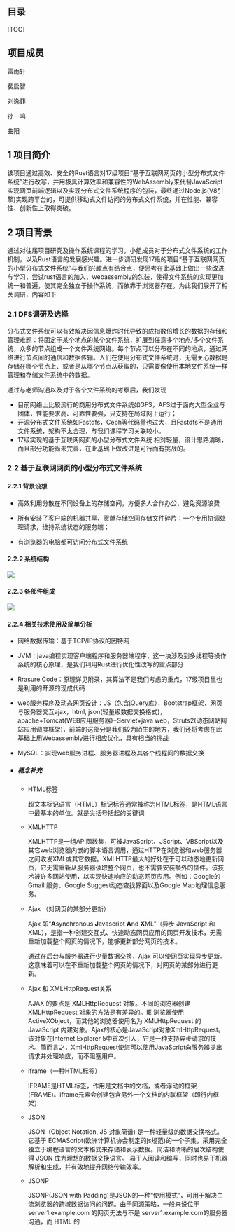 ## 目录

[TOC]



## 项目成员

雷雨轩

裴启智

刘逸菲

孙一鸣

曲阳



## 1  项目简介

​		该项目通过高效、安全的Rust语言对17级项目“基于互联网网页的小型分布式文件系统”进行改写，并用极具计算效率和兼容性的WebAssembly来代替JavaScript实现网页前端逻辑以及实现分布式文件系统程序的包装，最终通过Node.js(V8引擎)实现跨平台的，可提供移动式文件访问的分布式文件系统，并在性能、兼容性、创新性上取得突破。



## 2  项目背景

​		通过对往届项目研究及操作系统课程的学习，小组成员对于分布式文件系统的工作机制，以及Rust语言的发展感兴趣。进一步调研发现17级的项目“基于互联网网页的小型分布式文件系统”与我们兴趣点有结合点，便思考在此基础上做出一些改进与学习，尝试rust语言的加入，webassembly的包装，使得文件系统的实现更加统一和普遍，使其完全独立于操作系统，而依靠于浏览器存在。为此我们展开了相关调研，内容如下:

### 2.1  DFS调研及选择

分布式文件系统可以有效解决因信息爆炸时代导致的成指数倍增长的数据的存储和管理难题：将固定于某个地点的某个文件系统，扩展到任意多个地点/多个文件系统，众多的节点组成一个文件系统网络。每个节点可以分布在不同的地点，通过网络进行节点间的通信和数据传输。人们在使用分布式文件系统时，无需关心数据是存储在哪个节点上、或者是从哪个节点从获取的，只需要像使用本地文件系统一样管理和存储文件系统中的数据。

通过与老师沟通以及对于各个文件系统的考察后，我们发现

* 目前网络上比较流行的商用分布式文件系统如GFS，AFS过于面向大型企业与团体，性能要求高、可靠性要强，只支持在局域网上运行；
* 开源分布式文件系统如Fastdfs，Ceph等代码量也过大，且Fastdfs不是通用文件系统，架构不太合理，与我们课程学习关联较小。
* 17级实现的基于互联网网页的小型分布式文件系统 相对轻量，设计思路清晰，而且部分功能尚未完善，在此基础上做改进是可行而有挑战的。

### 2.2  基于互联网网页的小型分布式文件系统

#### 2.2.1  背景设想

* 高效利用分散在不同设备上的存储空间，方便多人合作办公，避免资源浪费

* 所有安装了客户端的机器共享、贡献存储空间存储文件碎片；一个专用协调处理请求，维持系统状态的服务端；

* 有浏览器的电脑都可访问分布式文件系统

#### 2.2.2  系统结构

![](D:\GIT\Git\x-gkd\docs\photo\6.JPG)

#### 2.2.3 各部件组成

![](D:\GIT\Git\x-gkd\docs\photo\3.JPG)

#### 2.2.4  相关技术使用及简单分析

* 网络数据传输：基于TCP/IP协议的因特网

* JVM：java编程实现客户端程序和服务器端程序，这一块涉及到多线程等操作系统的核心原理，是我们利用Rust进行优化性改写的重点部分

* Rrasure Code：原理详见附录，其算法不是我们考虑的重点，17级项目里也是利用的开源的现成代码

* web服务程序及动态网页设计：JS（包含jQuery库），Bootstrap框架，网页与服务器交互ajax，html, json(轻量级数据交换格式)，apache+Tomcat(WEB应用服务器)+Servlet+java web，Struts2(动态网站网站应用调度框架)，前端的这部分是我们较为陌生的地方，我们还将考虑在此基础上用Webassembly进行相应优化，具有相当的挑战

* MySQL：实现web服务进程、服务器进程及其各个线程间的数据交换

* ##### 概念补充

  - HTML标签

    超文本标记语言（HTML）标记标签通常被称为HTML标签，是HTML语言中最基本的单位。就是尖括号括起的关键词

  - XMLHTTP

    XMLHTTP是一组API函数集，可被JavaScript、JScript、VBScript以及其它web浏览器内嵌的脚本语言调用，通过HTTP在浏览器和web服务器之间收发XML或其它数据。XMLHTTP最大的好处在于可以动态地更新网页，它无需重新从服务器读取整个网页，也不需要安装额外的插件。该技术被许多网站使用，以实现快速响应的动态网页应用。例如：Google的 Gmail 服务、Google Suggest动态查找界面以及Google Map地理信息服务。

  - Ajax （对网页的某部分更新）

    Ajax 即“**A**synchronous  **J**avascript **A**nd **X**ML”（异步 JavaScript 和 XML），是指一种创建交互式、快速动态网页应用的网页开发技术，无需重新加载整个网页的情况下，能够更新部分网页的技术。

    通过在后台与服务器进行少量数据交换，Ajax 可以使网页实现异步更新。这意味着可以在不重新加载整个网页的情况下，对网页的某部分进行更新。

  - Ajax 和 XMLHttpRequest关系

    AJAX 的要点是 XMLHttpRequest 对象。不同的浏览器创建 XMLHttpRequest 对象的方法是有差异的。IE 浏览器使用 ActiveXObject，而其他的浏览器使用名为 XMLHttpRequest 的 JavaScript 内建对象。Ajax的核心是JavaScript对象XmlHttpRequest。该对象在Internet Explorer 5中首次引入，它是一种支持异步请求的技术。简而言之，XmlHttpRequest使您可以使用JavaScript向服务器提出请求并处理响应，而不阻塞用户。

  - iframe（一种HTML标签）

    IFRAME是HTML标签，作用是文档中的文档，或者浮动的框架(FRAME)。iframe元素会创建包含另外一个文档的内联框架（即行内框架）

  - JSON

    JSON（Object Notation, JS 对象简谱) 是一种轻量级的数据交换格式。它基于 ECMAScript(欧洲计算机协会制定的js规范)的一个子集，采用完全独立于编程语言的文本格式来存储和表示数据。简洁和清晰的层次结构使得 JSON 成为理想的数据交换语言。 易于人阅读和编写，同时也易于机器解析和生成，并有效地提升网络传输效率。

  - JSONP

    JSONP(JSON with Padding)是JSON的一种“使用模式”，可用于解决主流浏览器的跨域数据访问的问题。由于同源策略，一般来说位于 server1.example.com 的网页无法与不是 server1.example.com的服务器沟通，而 HTML 的<script> 元素是一个例外。利用 <script> 元素的这个开放策略，网页可以得到从其他来源动态产生的 JSON 资料，而这种使用模式就是所谓的 JSONP。用 JSONP 抓到的资料并不是 JSON，而是任意的JavaScript，用 JavaScript 直译器执行而不是用 JSON 解析器解析。

### 2.3  WebAssembly

#### 2.3.1  定义

一种可以使用非 JavaScript 编程语言编写代码并且能在浏览器上运行的技术方案

并不是一门编程语言，而是一份字节码标准，需要用高级编程语言编译出字节码放到 WebAssembly 虚拟机中才能运行， 浏览器厂商需要做的就是根据 WebAssembly 规范实现虚拟机

#### 2.3.2  特点

* 高效：有一套完整的语义，实际上 wasm 是体积小且加载快的二进制格式， 其目标就是充分发挥硬件能力以达到原生执行效率
* 安全：WebAssembly 运行在一个沙箱化的执行环境中，甚至可以在现有的 JavaScript 虚拟机中实现。在web环境中，WebAssembly将会严格遵守同源策略以及浏览器安全策略。相比传统的浏览器插件（Plug-in），WebAssembly 的权限设计更好。传统的插件权力太大，它在后台执行了什么，用户根本不知道。而 WebAssembly 在使用某一项权限时要得到用户的同意才能进行
* 开放：WebAssembly 设计了一个非常规整的文本格式用来、调试、测试、实验、优化、学习、教学或者编写程序。可以以这种文本格式在web页面上查看wasm模块的源码。
* 标准：WebAssembly 在 web 中被设计成无版本、特性可测试、向后兼容的。WebAssembly 可以被 JavaScript 调用，进入 JavaScript 上下文，也可以像 Web API 一样调用浏览器的功能。当然，WebAssembly 不仅可以运行在浏览器上，也可以运行在非web环境下。

### 2.4  Rust

#### 2.4.1  特点

* ~~Rust 的设计目标之一就是优化设计大型的互联网客户端和服务器的任务，因此更加强调安全性、存储器配置、以及并发处理等方面的特性。Rust 强调四个关键词，即系统编程、安全、并发、高效。~~

* 安全性

  Rust 语言的设计理念是，凡是能够引发程序内存出错的操作，都是不安全的，均不能通过编译。

  Rust 有植入类型系统的生命周期体系，引入了所有权，不允许空指针、悬垂指针、double free、数据竞争等，在编译阶段保证内存安全和线程安全(零开销安全性特点)。

  - 数据竞争问题

    数据竞争（data race）可由这三个行为造成：两个或更多指针同时访问同一数据；至少有一个指针被用来写入数据；没有同步数据访问的机制。

    对于同一作用域内的同一变量，该变量的引用必须满足下述规则之一：默认引用均为不可变引用，不允许修改值；特定作用域中的特定设计最多只有一个可变引用；不能在拥有不可变引用的同时拥有可变引用。

    Rust 通过这样的限制，使可能出现数据竞争的代码不能通过编译。

  - 悬垂指针

    悬垂指针（dangling pointer）是指其指向的内存可能已经被分配给其它持有者的指针，而 Rust 编译器确保数据不会在其被引用之前离开作用域。

  - 引入添加语法来管理生命周期，而且编译器通过租借检查器来说明相关理由。

  程序员可以先使用 unsafe 标签使代码通过编译，再集中调试该代码块。但 unsafe 也仅仅向程序员开放了四种权限：对原始指针进行解引（Dereference raw pointers）；调用 unsafe 函数（包括 C 函数，内部函数，和原始分配器）；实现 unsafe traits；修改（全局）静态变量。

* 高效性能

  性能和标准的 C++ 性能不相上下。

  没有运行时（Run time）和垃圾回收（Garbage Collector），通过生命周期和所有权特性实现内存自动回收，保证了实时性，低开销，适于在嵌入式设备资源匮乏环境下运行。

* 开发环境

  - 有依赖管理工具cargo，可以跨平台编译。
  - 安全问题编译器会代替大量在这块的人肉code review。
  - clippy规定了代码格式，代替了人肉code review。
  - 单元测试语言本身就支持而不用引入测试框架。
  - 对wasm有较完善的支持(详见后文Rust开发Webassembly的优势)

* 通用性

  不同的编程语言有不同的优点和劣势，程序员希望可以面向不同的需求使用不同的语言。

  Rust 语言是支持外部程序接口调用的，它可以与 C/C++，GO，PHP，Python 混合编程，互相调用。也有各语言的代码转换工具。而 Rust 的无垃圾收集器和较低的运行时需求，都使 Rust 成为被嵌入到其他语言中的一个很好的方案。

* 并发性

  有 `std::thread` 标准库。

  “安全共享可变状态”：

  ​	不允许线程修改外部的可变数据；

  ​	只有实现 Send 接口的数据，才能够在线程间转移所有权；

  ​	使用 channel 同步多个线程，channel 是线程隔离的，无需担心竞争。

  ​	可以使用 lock 保护正在被一个线程使用的数据，确保状态不会意外的被分享。



## 3  立项依据

### 3.1  WebAssembly

#### 3.1.1  WebAssembly工作原理

* 编译器的“前端”将高级编程语言转换为IR。编译器的“后端”将 IR 转换成目标机器的汇编代码

  ![](D:\GIT\Git\x-gkd\docs\photo\2.png)

  当前对 WebAssembly 支持最多的编译器工具链称是 LLVM。有许多不同的“前端”和“后端”可以插入到 LLVM 中。假设我们想通过 C 来创建 WebAssembly。我们可以使用 clang “前端” 从 C 编译成 LLVM 中间代码。当它变成 LLVM 的中间代码（IR）以后，LLVM 可以理解他，所以 LLVM 可以对代码做一些优化，再通过后端将其编译为wasm，如下图

  ![img](http://p0.qhimg.com/t017e3ca870c9d84649.png)


#### 3.1.2  为何优于JavaScript

##### WebAssembly和JS在浏览器端的工作过程

* JS引擎中运行JavaScript代码流程：（代表：V8引擎，使用JIT技术)

  ![](http://static.webhek.com/techug/uploads/2017/03/wKioL1jOlveQJ1PWAAAXhs_NAzg367.jpg)

  * Parsing——表示把源代码变成解释器可以运行的代码所花的时间;（文本文件->语法树）
  * Compiling + optimizing——表示基线编译器和优化编译器花的时间。一些优化编译器的工作并不在主线程运行，不包含在这里。
  * Re-optimizing——当 JIT 发现优化假设错误，丢弃优化代码所花的时间。包括重优化的时间、抛弃并返回到基线编译器的时间。
  * Execution——执行代码的时间
  * Garbage collection——垃圾回收，清理内存的时间

* WebAssembly运行流程

![](http://static.webhek.com/techug/uploads/2017/03/wKioL1jOmLLx19eRAAA2CTWwrt8118.png)

##### WebAssembly 比 JavaScript 执行更快的原因:

- 文件加载 : WebAssembly 文件体积更小，所以下载速度更快。
- 解析阶段 : WebAssembly 的解码时间比 JavaScript 的解析时间更短;
- 编译和优化阶段 : WebAssembly编译和优化所需的时间较少，因为在将文件推送到服务器之前已经进行了更多优化，且WebAssembly 的代码更接近机器码，而JavaScript 需要先通过服务器端进行代码优化，为动态类型多次编译代码。
- 重新优化阶段 : WebAssembly 不会发生重优化现象，因为编译器有足够的信息可以在第一次运行时获得正确的代码，而 JS 引擎的优化假设则可能会发生“抛弃优化代码<->重优化”现象。
- 执行阶段 : WebAssembly 更快是因为开发人员不需要懂太多的编译器技巧，而这在 JavaScript 中是需要的。WebAssembly 代码也更适合生成机器执行效率更高的指令。
- 垃圾回收阶段，WebAssembly 垃圾回收都是手动控制的，效率比自动回收更高。

* 执行 - 执行可以更快，WebAssembly 指令更接近机器码

##### 性能对比

* 下面的图是Unity WebGL使用和不使用WebAssembly的起步时间对比的一个BenchMark，给大家当作一个参考。可以看到，在FireFox中，WebAssembly和asm.js的性能差异达到了2倍，在Chrome中达到了3倍，在Edge中甚至达到了6倍。通过这些对比也可以从侧面看出，目前所有的主流浏览器都已经支持WebAssembly V1（Node >= 8.0.0）

  ![img](https://img2018.cnblogs.com/blog/1158320/201811/1158320-20181108143238528-2136196189.png)

* 与JavaScript做对比：分别对比WebAssembly版本和原生JavaScript版本的递归无优化的Fibonacci函数，下图是这两个函数在值是45、48、50的时候的性能对比，几乎稳定的是JavaScript的两倍

  ![img](https://img2018.cnblogs.com/blog/1158320/201811/1158320-20181108143257319-1327221268.png)

### 3.2  Rust

#### 3.2.1  rust优势及改写理由

- 低功耗：Rust 是少数非常适合在非常低功耗的嵌入式系统的极其受限的资源上运行的语言之一。

- web方面应用：Rust 其中有些应用程序提供的功能是使用 JavaScript无法实现的。Rust 可以编译成 WebAssembly，它以接近原生的速度在每个主要的 Web 浏览器中运行。有一些工具允许通过 WebAssembly 将 Rust 代码发送到 npm（JavaScript 包存储库），然后透明地向下游用户发送，还可以通过绑定将 Rust 部署到 Web 上，这允许调用浏览器和 JavaScript 本身提供的大多数功能。

- 分布式在线服务：对于网络服务， Rust 可以使用最少资源来确保跨多个线程的内存安全，同时 Rust 还使得编写泄漏内存或其他资源的代码变得更加困难，这些方面可以降低服务器成本并降低运营负担。

- 和 Java 相比：

  * 性能：在大多数运行条件下，一个Rust 程序比 Java 消耗的内存会少上一个数量级。

  * 运行时：Java 通过不分配内存的方式努力完善了内存回收机制，以使 GC 系统可被管理，但这有时又会导致代码错综复杂。但Rust由于其生命周期及所有权规则可以在没有GC（垃圾回收器）的情况下获取对象，使程序更少的出错。

  * 数据类型：Java的整型操作均是封装好的（并没有溢出检查），而 Rust 会在调试模式时进行溢出检查，在发布模式下进行封装时不做检查。这使得 Rust 在测试期间能够检查溢出发现问题，并在发布版本提高执行效率。借用检查和其他的一些检查，加上默认时的引用不变性，都使 Rust 的鲁棒性更为优秀。

  * 错误处理：在 Rust 中，任何一个线程的 “panics” 都会被认为是 RuntimeExceptions，它会当即终止线程。并且会返回比 Java 更加具体的错误信息，帮助程序员更好的理解错误点，完善代码。

  * 元编程：Java 有既笨拙又缓慢的运行时反射，Rust只需要消耗所需要的资源，因此可以使用宏来实现所需的任何反射功能。这也许需要更多的工作，但是程序员可以完全控制所有内容。

  * 标准库：Rust 的库虽然不如 Java 多，但它们都十分的精确，有几个收集类，大量的字符串处理，智能引用和单元，基本的并发支持，一些IO /网络和最小的OS集成。而且 Rust 可以非常轻松的使用和维护第三方库，这也使得 Rust 程序可以在使用更精简的库的同时，完成同样的功能。

  * 工具：Java 的发展历程要远远长于 Rust，这也就使得 Java 有更多的工具，但目前的很多 Java 工具的代码设置都各不相同，这也就产生了一些混乱的情况。而 Rust 虽然工具不太成熟，但 cargo 等也可以帮助我们正确的编译和管理代码。

  [![img](https://camo.githubusercontent.com/9a886e8e5658d2594c65beb10a25e04803eb57c3/68747470733a2f2f75706c6f61642d696d616765732e6a69616e7368752e696f2f75706c6f61645f696d616765732f383737303237332d303164356463383466613861636437372e706e673f696d6167654d6f6772322f6175746f2d6f7269656e742f7374726970253743696d61676556696577322f322f772f3438312f666f726d61742f77656270)](https://camo.githubusercontent.com/9a886e8e5658d2594c65beb10a25e04803eb57c3/68747470733a2f2f75706c6f61642d696d616765732e6a69616e7368752e696f2f75706c6f61645f696d616765732f383737303237332d303164356463383466613861636437372e706e673f696d6167654d6f6772322f6175746f2d6f7269656e742f7374726970253743696d61676556696577322f322f772f3438312f666f726d61742f77656270)

- 和 C 和 C++ 相比：

  因为 C 和 C++ 允许空指针引用、释放内存后再使用、返回悬空指针、超出访问权限，是不安全的，将需要花费大量的时间在避免内存问题或者数据竞争问题上，但 Rust 是内存安全的，采取了资源获取即初始化的方法，不必担心内存泄漏和野指针的问题。线程安全的，所以也没有任何数据竞争问题，所有的安全都是由编译器保证的，在大多情况下，编译一旦通过，程序就能安全地运行。

  C++ 没有官方包管理器，这让维护和编译第三方依赖变得异常麻烦和困难，进而导致很长的研发周期。Rust 拥有官方的包管理器 crate ，可以直接使用很多开源的库。

  而且通过 FFI 调用 C 程序是非常快的，不用担心调用 RocksDB API 会有性能上的降低。

- 和 Go 相比：

  Go 的 GC 能修复很多内存问题，但是有时仍然会停止运行中的进程；同时即使我们在测试或运行时使用两次data -race 进行检测，它也没有解决数据竞争问题。Rust 没有 GC 开销，所以不会遇到 “stop the world” 问题。

#### 3.2.2  Rust开发WebAssembly的优势

- 在开发 WebAssembly 时，相比于 AssemblyScript、C++、JavaScript，使用 Rust 开发在开发效率和便捷性、包体积大小等方面有很大优势。
- 用 rust 开发 WebAssembly 的官方周边文档已经比较全面。
- rust + WebAssembly 的能力：
  - 可以使用 Rust std，可以使用 Rust 的大多数第三方库。
  - 可以调用几乎任何 JS 侧声明的方法，也可以暴露方法给 JS 调用。
  - 可以和 JS 侧互相”传递“几乎任何的数据类型，包括但不限于数字、字符串、对象、Dom对象等。
  - 可以直接在 Rust 侧“操作”Dom。
- 很多语言（C、C ++ 和 Rust）都可以在 Web 上共享内存线程，但只有 Rust 可以安全地执行该操作。
- Rust在标准rust编译器（`rustc`）中构建了自己的WebAssembly工具链。这使Rust开发人员能够将Rust代码编译为WebAssembly模块
- ![](D:\GIT\Git\x-gkd\docs\photo\2.png)

### 3.3  浏览器

#### 3.3.1  内核调用及web前端实现原理

##### 浏览器组成

![](https://upload-images.jianshu.io/upload_images/7707397-d5be1fbce7de7af4.png?imageMogr2/auto-orient/strip|imageView2/2/format/webp)

浏览器的抽象分层结构图中将浏览器分成了以下8个子系统：

* 用户界面（User Interface）

  * 用户界面主要包括工具栏、地址栏、前进/后退按钮、书签菜单、可视化页面加载进度、智能下载处理、首选项、打印等。除了浏览器主窗口显示请求的页面之外，其他显示的部分都属于用户界面。

  * 用户界面还可以与桌面环境集成，以提供浏览器会话管理或与其他桌面应用程序的通信。

* 浏览器引擎（Browser Engine）

  * 浏览器引擎是一个可嵌入的组件，其为渲染引擎提供高级接口。

  * 浏览器引擎可以加载一个给定的URI，并支持诸如：前进/后退/重新加载等浏览操作。

  * 浏览器引擎提供查看浏览会话的各个方面的挂钩，例如：当前页面加载进度、JavaScript alert。

  * 浏览器引擎还允许查询/修改渲染引擎设置。

* 渲染引擎（Rendering Engine）

  * 渲染引擎为指定的URI生成可视化的表示。

  * 渲染引擎能够显示HTML和XML文档，可选择CSS样式，以及嵌入式内容（如图片）。

  * 渲染引擎能够准确计算页面布局，可使用“回流”算法逐步调整页面元素的位置。

  * 渲染引擎内部包含HTML解析器。

  * 渲染主流程（The main flow）

    渲染引擎首先通过网络获得所请求文档的内容，通常以8K分块的方式完成。

    下面是渲染引擎在取得内容之后的基本流程：

    解析html以构建dom树 -> 构建render树 -> 布局render树 -> 绘制render树

![](https://pic002.cnblogs.com/images/2011/265173/2011110316263715.png)

* 网络（Networking）

  网络系统实现HTTP和FTP等文件传输协议。 网络系统可以在不同的字符集之间进行转换，为文件解析MIME媒体类型。 网络系统可以实现最近检索资源的缓存功能。

* JavaScript解释器（JavaScript Interpreter）

  JavaScript解释器能够解释并执行嵌入在网页中的JavaScript（又称ECMAScript）代码。 为了安全起见，浏览器引擎或渲染引擎可能会禁用某些JavaScript功能，如弹出窗口的打开。

* XML解析器（XML Parser）

  XML解析器可以将XML文档解析成文档对象模型（Document Object Model，DOM）树。 XML解析器是浏览器架构中复用最多的子系统之一，几乎所有的浏览器实现都利用现有的XML解析器，而不是从头开始创建自己的XML解析器。

* 显示后端（Display Backend）

  显示后端提供绘图和窗口原语，包括：用户界面控件集合、字体集合。

* 数据持久层（Data Persistence）

  数据持久层将与浏览会话相关联的各种数据存储在硬盘上。 这些数据可能是诸如：书签、工具栏设置等这样的高级数据，也可能是诸如：Cookie，安全证书、缓存等这样的低级数据。

  这里可能会产生一个疑问：功能相似的HTML解析器和XML解析器为什么前者划分在渲染引擎中，后者作为独立的系统？

  原因：XML解析器对于系统来说，其功能并不是关键性的，但是从复用角度来说，XML解析器是一个通用的，可重用的组件，具有标准的，定义明确的接口。相比之下，HTML解析器通常与渲染引擎紧耦合。

~~**渲染引擎详解**~~

* ~~主流浏览器的渲染引擎~~

  ~~浏览器的组成模块众多，而渲染引擎则是浏览器中最重要的模块（渲染引擎有时候也被称为“浏览器内核”，这种说法并不严谨，不推荐使用）。目前，常见的渲染引擎有Trident、Gecko、WebKit等。下表所示为几种渲染引擎在不同浏览器中的应用：~~

  * ~~Trident(IE内核)~~
    ~~Trident内核代表产品Internet Explorer，又称其为IE内核。Trident（又称为MSHTML），是微软开发的一种排版引擎。国内很多的双核浏览器其中之一就是Trident，美名其曰“兼容模式”。~~
    ~~代表：IE、傲游、世界之窗浏览器、Avant、猎豹安全浏览器、360极速浏览器、百度浏览器等。~~
    ~~Window10发布后，IE将其内置浏览器命名为Edge（原名斯巴达），使用了新内核Edge引擎。~~

  * ~~Gecko（Firefox）~~
    ~~Gecko内核代表作品Mozilla FirefoxGecko是一套开放源代码的、以C++编写的网页排版引擎。Gecko是最流行的排版引擎之一，仅次于Trident。使用它的最著名浏览器有Firefox、Netscape6至9。可惜这几年已经没落了，比如打开速度慢、升级频繁、猪一样的队友flash、神一样的对手Chrome。~~

  * ~~Webkit（Safari）~~
    ~~苹果公司自己的内核，也是苹果的Safari浏览器使用的内核。~~
    ~~WebKit内核代表作品Safari、Chromewebkit 是一个开源项目，包含了来自KDE项目和苹果公司的一些组件，主要用于Mac OS系统，它的特点在于源码结构清晰、渲染速度极快。缺点是对网页代码的兼容性不高，导致一些编写不标准的网页无法正常显示。主要代表作品有Safari和Google的浏览器Chrome。~~

    ~~WebKit是一种用来让网页浏览器绘制(渲染)网页的排版引擎。它被用于Apple Safari。其分支Blink被用于基于Chromium的网页浏览器，如：Opera与Google Chrome。~~

    * ~~Presto（Opera）~~
      ~~Presto内核代表作品OperaPresto是由Opera Software开发的浏览器排版引擎，供Opera 7.0及以上使用。它取代了旧版Opera 4至6版本使用的Elektra排版引擎，包括加入动态功能，例如网页或其部分可随着DOM及Script语法的事件而重新排版。在13年之后，Opera宣布加入谷歌阵营，弃用了Presto。~~
    * ~~Blink（Chrome）~~
      ~~有Google和Opera Software开发的浏览器排版引擎，2013年4月发布，现在Chrome内核是Blink。Blink其实是webkit的分支，大部分国产浏览器最新版都采用Blink内核。~~

#####  JS引擎详解

* 概念辨析：JavaScript引擎、虚拟机、运行时环境

![](https://pic3.zhimg.com/80/2a172876a47e1ea0a1a2ceba4abfbf81_1440w.jpg)

  紫色部分是虚拟机，紫色加灰色是引擎。运行时可以认为在虚拟机内部。

  更易懂的解释：

​	引擎，类似开车，引擎是一个组件，有输入输出，汽车引擎的输入是油、空气，输出是扭矩、热、废气，一个	引     擎得可接输油管、进气口管，输出得接齿轮组（变速箱）、水箱、排气管，这些其实是API，即引擎是有可	供操作API的。

​	虚拟机，对应引擎其实是内置气缸（内燃机），其主要目的是内燃能量转换，（当然内燃机只是其中一种正如	虚拟机类型不同一样），通过曲柄，火花塞，混合器、雾化器等组件来达到这一目的，翻译过来，就是通过一	系列手段，将代码剖析后运行起来，这是引擎的核心组件。

​	运行时，上面这些东西总要在实际环境中跑，跑的时候就是运行时，环境则为外部冷热度，水箱是否有水，是	否有润滑油，电池是否有电等等（电打火），对应就是，一组外部约束，用来检测代码在当前环境中，安全性	、权限等等的东西，比如 node 运行时，和 浏览器运行时区别。

* 主流JS引擎和渲染引擎

  ![](https://image-static.segmentfault.com/411/560/4115604784-5aa67274b8c3b_articlex)

##### 页面呈现原理

  webkit渲染引擎流程如图：

  ![](https://upload-images.jianshu.io/upload_images/3534846-00ef9f3d405462ef.png?imageMogr2/auto-orient/strip|imageView2/2/w/624/format/webp)

  一个页面的呈现，粗略的说会经过以下这些步骤：

  ```
1. DOM 树的构建（Parse HTML）
2. 构建 CSSOM 树（Recaculate Style） 为什么是 Re-caculate Style 呢？这是因为浏览器本身有 User Agent StyleSheet，所以最终的样式是我们的样式代码样式与用户代理默认样式覆盖/重新计算得到的。
3. 合并 DOM 树与 CSSOM 树为 Render 树
4. 布局（Layout）
5. 绘制（Paint）
6. 复合图层化（Composite）图层化是自己理解后形象的意译其中布局（Layout）环节主要负责各元素尺寸、位置的计算，绘制（Paint）环节则是绘制页面像素信息，合成（Composite）环节是多个复合层的合成，最终合成的页面被用户看到。
  ```

  - 当遇到 JavaScript 脚本或者外部 JavaScript 代码时，浏览器便停止 DOM 的构建（阻塞 1）(此方面上webassembly比 JS 效率更高)

    那是否停下 DOM 的构建的同时，立马就执行 JavaScript 代码或者下载外部脚本执行，其实还是要视情况而定，见2（另有一些资料表示遇到javascript代码就会停止构建DOM树）

  - 当遇到 /<script> 标签需要执行脚本代码时，浏览器会检查是否这个 <script> 标签以上的 CSS 文件是否已经加载并用于构建了 CSSOM，如果 <script> 上部还有 CSS 样式没加载，则浏览器会等待 <script> 上方样式的加载完成才会执行该 <script> 内的脚本（阻塞 2）

- DOM 树与 CSSOM 树的成功构建是后面步骤的根基（同步阻塞）

  - 同时外部脚本、外部样式表的下载也是耗费时间较多的点

~~移动端的浏览器内核主要说的是系统内置浏览器的内核。~~
  ~~目前移动设备浏览器上常用的内核有Webkit、Blink、Trident、Gecko，其中苹果iOS平台主要是Webkit，Android4.4之前Android系统浏览器的内核是Webkit，Android4.4之后使用Blink，Windows Phone 8系统浏览器内核是Trident。~~

##### ~~web前端开发~~

~~**核心技术**：HTML语言、CSS、JavaScript（骨、肉、魂）~~

~~链接：知乎对web前端开发的简单介绍 https://www.zhihu.com/question/28589914/answer/583449419~~

- ~~先说“骨”——HTML。HTML,翻译过来就是超文本标记语言，而不是江湖上的HOW TO ML。方向不能搞错了，我们整的东西可是老少咸宜的。HTML学习最重要的标签的学习，div、h1-h6、p、ul-li、strong、图片、字体等，**什么内容用什么框**.~~

- ~~再说“肉”——CSS。CSS定义了HTML标签的**显示外观，气质**。主要掌握浮动，宽高设置、显示属性等~~

- ~~最后“魂”——Javascript。这是**运行在浏览器上的脚本**，但是现在javascript已经远远不是当年的那个js了，尤其Ecmascript6标准出来后，nodeJS 横空出世，JS暴露出一统天下的野心，JS让网页变得灵活，其实现的每一个明里暗里的**交互**，其实是为了触及您的灵魂，这也是其成为魂的原因。~~

~~**环境基础设备、浏览器以及工作原理**~~

~~html CSS JS都是运行在浏览器的，是由浏览器负责编译和呈现的。所以必须了解浏览器的工作原理。但是浏览器千千万万，也不是每个都要去解剖，主要的有Chrome, Firefox, IE，Safari,Opera,国内的主浏浏览器基本是基于chrome内核开发，做了一些更为接地气的功能，了解下就可以了，主要有QQ浏览器，UC，百度浏览器，360浏览器，搜狗浏览器，猎豹浏览器等。~~

~~**3 计算机基础**~~

~~计算机网络，http协议。既然是web必不可少需要知道计算机网络的知识，这对于网页的加载和速度优化有很大的帮助，并且，我们做的不是静态的页面，而是动态的，所以必然涉及到与后台之间的数据的传输和存储，这个是要掌握的。必须懂：Ajax，必须会的工具：fiddler~~

~~**4. web前端流行框架**~~

~~Bootstrap、jQuery UI、Amaze UI、jquery mobile、angular、Vue.、React ……~~



**~~浏览器内核简介：**~~

~~浏览器可以分为两部分，shell+内核。Shell是指浏览器的外壳：例如菜单，工具栏 等。主要是提供给用户界面操作，参数设置等等，它是调用内核来实现各种功能的。内核是基于标记语言显示内容的程序或模块。~~

~~浏览器内核又可以分成两部分：渲染引擎(layout engineer或者Rendering Engine)和js引擎。~~

~~渲染引擎负责取得网页的内容（HTML、XML、图像等等）、整理讯息（例如加入CSS等），以及计算网页的显示方式，然后会输出至 显示器或打印机。~~

~~JS引擎则是解析Javascript语言，执行javascript语言来实现网页的动态效果。~~

~~常见的浏览器内核可以分这四种：Trident、Gecko、 Presto、Webkit。~~

~~**JS引擎：**~~

- ~~Trident又称MSHTML，是微软开发的渲染引 擎（包含了Javascript引擎JScript），已经深入了Windows操作系统的骨髓，例如Windows Media Play，Windows Explorer，Outlook Express等都使用了。~~

  ~~例如IE,MaxThon,TT,The World,360,搜狗浏览器等~~

- ~~Gecko是C++开发的，Open Source的渲染引擎，包括了SpiderMonkey(Rhino)。~~

  ~~例如Netscape6及以上版本，FF,MozillaSuite/SeaMonkey等~~

- ~~Webkit是苹果公司基于KHTML开发的。他包括Webcore和JavaScriptCore（SquirrelFish,V8）两个引擎。~~

  ~~例如Safari，Chrome。~~

- ~~Presto由Opera Software公司开始的，用于Opera的渲染引擎。Macromedia Dreamweaver （MX版本及以上）和Adobe Creative Suite 2也使用了Presto的内核。~~

  ~~例如Opera7及以上（图片在这里！！！）~~

  ![](D:\科大\大二下\操作系统\调研报告\Rust,文件上传下载\image-20200308232201853.png)



#### 3.3.2  文件上传与下载

##### 上传原理

* 核心：FileUpload对象

  网页上传文件核心：HTML DOM的FileUpload对象

```javascript
<input type="file">
```

​	在 HTML 文档中该标签每出现一次，一个 FileUpload 对象就会被创建。该标签包含一个按钮，用来打开文件选	择对话框，以及一段文字显示选中的文件名或提示没有文件被选中。

​	把这个标签放在``标签内，设置form的action为服务器目标上传地址，并点击submit按钮或通过JS调用form的	submit()方法就可以实现最简单的文件上传了。

```javascript
<form id="uploadForm" method="POST" action="upload" enctype="multipart/form-data">
      <input type="file" id="myFile" name="file"></input>
      <input type="submit" value="提交"></input>
 </form>
```

​	问题：上传同步、上传完成页面会刷新（所以没人直接这么用，才有了下面的两种）

* XMLHttpRequest Level 2/ Ajax（高版本浏览器）

  功能：通过在后台与服务器进行少量数据交换，AJAX 可以使网页实现异步更新。这意味着可以在不重新加载整个网页的情况下，对网页的某部分进行更新。

  Ajax所包含技术

  * 使用CSS和XHTML来表示。

  * 使用DOM模型来交互和动态显示。

  * 使用XMLHttpRequest来和服务器进行异步通信。

  * 使用javascript来绑定和调用。
  * 核心是XMLHttpRequest对象（不同浏览器创建的方法有差异）

  Ajax工作原理

  Ajax的工作原理相当于在用户和服务器之间加了—个中间层(AJAX引擎)，使用户操作与服务器响应异步化。并不是所有的用户请求都提交给服务器。像—些数据验证和数据处理等都交给Ajax引擎自己来做,，只有确定需要从服务器读取新数据时再由Ajax引擎代为向服务器提交请求。

![](https://img-blog.csdn.net/20150716193059952)

​	上图是Ajax和传统方式的对比图，可以看到Ajax相当于一个中间层。

​	下面两图对比了交互方式的不同：

​		浏览器的普通交互方式

![](https://img-blog.csdn.net/20150716193857795)

​		浏览器的Ajax交互方式

![](https://img-blog.csdn.net/20150716193904120)

​	从这两张图可以看出，Ajax使用户操作与服务器响应异步化。

![](https://img-blog.csdn.net/20150716193102944)

* iframe + form （较低版本浏览器）

  低版本的IE里的XMLHttpRequest是Level 1，所以不能通过XHR异步向服务器发上传请求，故只能用form的submit。跨域问题借用JSONP

  主流浏览器都支持 Ajax ，故对此不作详细介绍

- 开源的拿来即用的前端上传插件比较多，诸如:Web Uploader、JSAjaxFIleUploader、
  jQuery-File-Upload，通常这些上传插件包含的功能有：选择上传、支持拖拽、MD5校验、图片预览、上传进度显示等功能


##### 下载原理

- 原生提交，后端返回文件流：利用form.submit直接向后端提交,后端返回文件流生成的文件，后端处理成功后会直接返回到页面，浏览器会整理并打开下载文件 。
  优点 ：没有兼容问题，传统方式
  缺点：无法得到后端处理这个过程的时机，无法根据回调函数做交互以及进度提示

- ajax提交，后端返回在线文件地址：利用ajax或者新生的axios去提交请求，后端会返回一个线上的文件地址，前端可以通过原生的window.open打开这个地址就可以实现下载；也可以通过a标签设置href以及download属性，并自动点击实现其下载功能，关于其兼容性问题，可以判断download属性是否存在来弥补。
  优点 ：可以拿到其返回时机，可以做交互
  缺点 ：线上会存储大量的中间临时文件，可以用设置时限来优化。另外涉及用户隐私的问题，可以用token等验证机制实现。

- 前端利用download模块进行下载：其对应的下载文件方案包括了以下几种。

  window.open(url)打开某个文件地址
  iframe的框架中，设置src属性，通过iframe进行文件的下载，支持文件地址
  通过form标签，设置action的文件地址，然后通过form的提交来完成文件的下载（支持二进制）

  对于常规的支持文件地址的下载，兼容性非常好，而对于传统的文件流性质的，通过form标签也可以进行简单的支持。

#### 3.3.3  Node.js 工作原理

##### 基础架构

![](http://git.cn-hangzhou.oss.aliyun-inc.com/uploads/beidou/beidou/053df3b1fa045a3d5f6218095d108dff/image.png)



​		上图是 Node.js 的内部结构图。自底向上主要分成三层：最底层是 Node.js 依赖的各种库，有 V8、libuv 		等；	中间层是各种 Binding，也就是胶水代码；最上层是应用代码，可使用 Node.js 的各种 API。

* 最底层：Node.js 依赖的库

- V8
  Google 开源的高性能 JavaScript 引擎，它将 JavaScript 代码转换成机器码，然后执行，因此速度非常快。V8 以 C++ 语言开发，Google 的 Chrome 浏览器正是使用的 V8 引擎。

- libuv
  libuv 以 C 语言开发，内部管理着一个线程池。在此基础之上，提供事件循环（Event Loop）、异步网络 I/O、文件系统 I/O等能力。

- 其他底层依赖库
  如 c-ares、http-parser以及 zlib。这些依赖提供了对系统底层功能的访问，包括网络、压缩、加密等。

- 中间层 Binding：桥接作用

  Node.js 底层的依赖库，以 C/C++等多种不同 语言开发，如何让应用代码（JavaScript）能够与这些底层库相互调用呢？这就需要中间层的 Binding 来完成。Binding 是一些胶水代码，能够把不同语言绑定在一起使其能够互相沟通。在 Node.js 中，binding 所做的就是把 Node.js 那些用 C/C++ 写的库接口暴露给 JS 环境。

  中间层中，除了 Binding，还有 Addon。Binding 仅桥接 Node.js 核心库的一些依赖，如果你想在应用程序中包含其他第三方或者你自己的 C/C++ 库的话，需要自己完成这部分胶水代码。你写的这部分胶水代码就称为 Addon。本质上都是完成桥接的作用，使得应用与底层库能够互通有无。

- 最上层：应用层

  开发的应用、npm 安装的包等都运行在这里。

##### 事件循环

 - Node.js 工作流程：

![](http://git.cn-hangzhou.oss.aliyun-inc.com/uploads/beidou/beidou/c55b2e27cbf21eb8e61e0cfe068b33c2/QRePV.jpg)

​	一个 Node.js 应用启动时，V8 引擎会执行你写的应用代码，保持一份观察者（注册在事件上的回调函数）列	  	表。当事件发生时，它的回调函数会被加进一个事件队列。只要这个队列还有等待执行的回调函数，事件循环	就会持续把回调函数从队列中拿出并执行。

​	在回调函数执行过程中，所有的 I/O 请求都会转发给工作线程处理。libuv 维持着一个线程池，包含四个工作线	程（默认值，可配置）。文件系统 I/O 请求和 DNS 相关请求都会放进这个线程池处理；其他的请求，如网络、	平台特性相关的请求会分发给相应的系统处理单元进行处理。

​	安排给线程池的这些 I/O 操作由 Node.js 的底层库执行，完成之后触发相应事件，对应的事件回调函数会被放	入事件队列，等待执行后续操作。这就是一个事件在 Node.js 中执行的整个生命周期。

- 事件循环处理过程：

  一次事件循环，大概可以分为如下几个阶段：

![](http://git.cn-hangzhou.oss.aliyun-inc.com/uploads/beidou/beidou/ec7fb10dec763dc663dbaf80956a2a46/image.png)

> 图中每一个方块，在事件循环中被称为一个阶段(phase)。

​	每个阶段都有自己独有的一个用于执行回调函数的 FIFO 队列。当事件循环进入一个指定阶段时，会执行队列中	的回调函数，当队列中已经被清空或者执行的回调函数个数达到系统最大限制时，事件循环会进入下一个阶段

* 上图中总共有6个阶段：
  * timers: 该阶段执行由 `setTimeout()` 和 `setInterval()` 设置的回调函数。
  * I/O callbacks: 执行除了close 回调、timers 以及
    `setImmediate()` 设置的回调以外的几乎所有的回调。
  * idle,prepare: 仅供内部使用。
  * poll: 检索新的 I/O 事件；在适当的时候 Node.js 会阻塞等待。
  * check: 执行 `setImmediate()` 设置的回调。
  * close callbacks: 执行关闭回调。比如： `socket.on('close', ...)`.

这里有个令人困惑的地方，`I/O callbacks` 与 `poll` 这两个阶段有什么区别？ 既然 `I/O callbacks` 中已经把回调都执行完了，还要 `poll` 做什么？

查阅了libuv 的文档后发现，在 libuv 的 event loop 中，`I/O callbacks` 阶段会执行 `Pending callbacks`。绝大多数情况下，在 `poll` 阶段，所有的 I/O 回调都已经被执行。但是，在某些情况下，有一些回调会被延迟到下一次循环执行。也就是说，在 `I/O callbacks` 阶段执行的回调函数，是上一次事件循环中被延迟执行的回调函数。

还需要提到的一点是 `process.nextTick()`。`process.nextTick()` 产生的回调函数保存在一个叫做 `nextTickQueue` 的队列中，不在上面任何一个阶段的队列里面。当当前操作完成后，`nextTickQueue` 中的回调函数会立即被执行，不管事件循环处在哪个阶段。也就是说，在 `nextTickQueue` 中的回调函数被执行完毕之前，事件循环不会往前推进。



## 4  重要性/前瞻性分析

### 4.1  WebAssembly

#### 4.1.1  发展趋势与需求

* WebAssembly 只是允许了更多的语言能编译运行而 JavaScript 作为快速发展的语言, 很可能会被一直支持下去的，两种语言很可能会被长期共用下去, 比如性能要求高的部分用 WebAssembly，而对性能要求不高的部分用JavaScript

* 比JavaScript引擎更一致地工作

  Wasm也可以在JavaScript虚拟机中运行，但是它表现得更好。两者可以自由交互、互不排斥，这样你就同时拥有了两者最大的优势——JavaScript巨大的生态系统和有好的语法，WebAssembly接近原生的表现性能。如今市场上可用的每种浏览器都使用不同的JavaScript引擎。引擎基本上将要运行的代码解析为一个抽象语法树，该语法树会生成字节码。不同的JavaScript引擎有时无法以相同的方式解析目标代码，因为它们的实现方式不同，并且可以进行不同的优化。而WebAssembly的实现需要较少的优化和类型假设，因此它将比JavaScript引擎更加一致。

* 提供了一个很好的Web编译目标，因此人们可以选择将其网站编码为哪种语言

* WebAssembly支持可管理的线性内存，连续范围的无类型字节

* WebGUI：GUI由许多控件组成，需要准确、快速的放置它们，而基于WebAssembly的C、C++、Rust程序快速地在屏幕上放置大量字节

  ![](D:\GIT\Git\x-gkd\docs\photo\4.jpg)

* 某些平台提供对最大16GiB的内存页面的支持，在某些情况下可以提高内存管理的效率。而WebAssembly可以为程序提供指定比默认大小更大的页面大小的选项

* WebAssembly 适合用于需要大量计算的场景，例如：

  * 在浏览器中处理音视频，flv.js用 WebAssembly 重写后性能会有很大提升
  * React 的 dom diff 中涉及到大量计算，用 WebAssembly 重写 React 核心模块能提升性能。Safari 浏览器使用的 JS 引擎 JavaScriptCore 也已经支持 WebAssembly，RN 应用性能也能提升
  * 突破大型 3D 网页游戏性能瓶颈、

#### 4.2.2  面临的局限与对策

**难题**

* JS也在不断的改进，弥补它一些天生的不足，发扬其轻快便捷的语言优势，其现行有很多框架，如React/Angular/Vue，这些框架都是有惯性的，不是说不用就不用

* 至少在当下，在很多场景下(数据量和运算复杂度不是很高)，wasm对比js(jit优化后的)，并没有多大优势

  注：jit-即时编译器（Just In Time Compiler）

* WebAssembly 的性能优于js，但是低于node.js的原生模块或者是c的原生模块。所以如果不是运行在浏览器环境中，不用特意的转化成WebAssembly

* WebAssembly能做到的事情js都能做到，至少目前还没有发现什么是wasm能做，而js不能的

* WebAssembly具有一些重要的设计约束，这些约束会影响其当前的使用方式，其中包括：
  - 仅支持4种类型-全数字
  - 模块无法直接访问DOM（文档对象类型）或WebAPI
  - 模块可以导入/导出函数（但只能接收/返回wasm数字类型）
  - 没有垃圾收集器，故垃圾收集语言不适用于WebAssembly

**对策**

* 我们项目的目的便是让分布式文件系统整体能部署在Node.js的环境中，乃至直接运行在浏览器环境下，如此来充分利用Webassembly高通用性和高性能的特性

* JavaScript API + WebAssembly Core ：

  上层JS，引擎渲染内核为webassembly，可以正常用js的API(通过ArrayBuffer交换数据流)。这样，通过对js的调用，仍能利用js一些现成框架，并且通过js可以调用webassembly无法直接访问的DOM

* 把密集型大型计算工作交由WebAssembly解决

  把Rust语言和前端都打包为wasm，多进行一次性的密集计算而非简单将特定几个函数编译为Webassembly，可以有效提高对webassembly高计算性能的利用效率

- 不止于浏览器:

  WebAssembly 作为一种底层字节码，除了能在浏览器中运行外，还能在其它环境运行。

  * 直接执行 wasm 二进制文件

    *  Binaryen 提供了在命令行中直接执行 wasm 二进制文件的工具，在 Mac 系统下通过 brew install binaryen 安装成功后，通过 wasm-shell f.wasm 文件即可直接运行。

  * 在 Node.js 中运行

    * 目前 V8 JS 引擎已经添加了对 WebAssembly 的支持，Chrome 和 Node.js 都采用了 V8 作为引擎，因此 WebAssembly 也可以运行在 Node.js 环境中；

      V8 JS 引擎在运行 WebAssembly 时，WebAssembly 和 JS 是在同一个虚拟机中执行，而不是 WebAssembly 在一个单独的虚拟机中运行，这样方便实现 JS 和 WebAssembly 之间的相互调用。

    * 通过 C、Rust 去编写 WebAssembly，可直接编译成 Node.js 可以调用的原生模块。

* 现在的 WebAssembly 还并不完美，但是线程的支持，异常处理，垃圾收集，尾调用优化等，都已经加入 WebAssembly 的计划列表中了，列表如下

| 特征                                   | 追踪问题 | 状态   | 阶段               |
| -------------------------------------- | -------- | ------ | ------------------ |
| 规格                                   | 15       | 进行中 | 建议的规范文本可用 |
| 线程数                                 | 14       | 进行中 | 功能提案           |
| 固定宽度的SIMD                         | 1        | 进行中 | 功能提案           |
| 异常处理                               | 4        | 进行中 | 功能提案           |
| 参考类型                               | 10       | 进行中 | 实施阶段           |
| 垃圾收集                               | 16       | 进行中 | 功能提案           |
| 大容量内存操作                         | 18       | 进行中 | 功能提案           |
| Web内容安全政策                        | 3        | 进行中 | 提案前             |
| ECMAScript模块集成                     | 12       | 进行中 | 功能提案           |
| 尾叫                                   | 17       | 进行中 | 功能提案           |
| 非陷阱浮点到整数转换                   | 11       | 进行中 | 标准化功能         |
| 多值                                   | 19       | 进行中 | 实施阶段           |
| 主机绑定                               | 8        | 进行中 | 功能提案           |
| 标志扩展符                             | 9        | 进行中 | 标准化功能         |
| 导入/导出可变全局变量                  | 5        | 进行中 | 标准化功能         |
| WebAssembly JavaScript API的类型反射   | 2        | 进行中 | 功能提案           |
| 非托管关闭                             | 6        | 进行中 | 提案前             |
| JavaScript BigInt与WebAssembly i64集成 | 7        | 进行中 | 提议的规范文本可用 |
| 文本格式的自定义注释语法               | 13       | 进行中 | 功能提案           |

### 4.2  Rust

#### 4.2.1  发展趋势及学习需求

- Rust 在拥有可以媲美 C 和 C++ 的性能的同时，也拥有极高的安全性和高度控制性，可以避免因为使用 C 和 C++ 而造成的很多漏洞。未来也许有望取代 C/ C++。
- Rust 语言本身有一条开发规范，如结构体、trait 等要求首字母大写、驼峰命名，函数要求蛇形命名法等，因此非常利于项目组统一风格。
- Rust 具有令人信服的高效性，据统计，有超过 40% 的 Rust 用户在不到一个月的使用内即感受到 Rust 语言的高效性，并且连续4年，在Stack Overflow开发者「最受喜爱编程语言」评选中获得第一名。
- 使用 Rust 语言的项目的规模和数目都在不断增大，近来，越来越多的著名项目已经选择使用 Rust 作为其开发语言，包括：Parity、Polkadot等众多知名度较高的项目。
- 支持 Rust 的平台逐渐多样化，如 Windows， Linux 和 Android 等很多大平台都可以支持 Rust 运行。
- 越来越多的公司开始对 Rust 语言表现出浓厚的兴趣，如 Google、Facebook、Twitter 等公司和国内的百度、阿里都开始使用 Rust 来编写或维护项目，但能够熟练使用 Rust 的程序员仍是少数，未来市场将对 Rust 程序员表现出更大的需求量。
- RUST对WASM的支持可能是所有高级语言中最完整的
- Rust使用户有机会管理内存，同时也提供了内存安全性

#### 4.2.2  存在的问题

- Rust 学习曲线比较陡峭，是比较难掌握的一门语言。
- 编译时间较长。
- 相应的库和工具仍然比较缺乏。
- 需要更优秀的 IDE。

#### 4.2.3  学习难度，改写的可行性

- Rust 周边文档对于新手较为友好，官方说明文档十分详实，我们都拥有 C 和 C++ 语言的编程经历，可以在一两周内初步上手，采取 ”小步快跑“ 的学习模式，将项目分块进行改写，在语言学习方面可行。
- 基于互联网的小型分布式文件系统是一个轻量级的文件系统，由 Java 编程，代码量约有千余行，用 Rust 改写其中一部分或者全部的工作量是可以接受的。
- Rust 的通用性决定了程序员可以在 Rust 程序中调用 Java 模块，这使得我们可以仅仅改写项目中的一部分重要的代码，其他部分可以调用原有代码。



## 5  相关工作

### 5.1  Rust

**较为成功的Rust开发的项目**

- Servo: 

  Servo是高性能、并行浏览器引擎。适用于浏览器应用和嵌入式应用，是下一代浏览器渲染引擎（类Webkit/Blink），拥有超过25万行 Rust 代码量。

  Servo跟Rust并行开发。其里程碑的意义是，它实践并印证了Rust语言具有实际的大中型项目开发能力。

  Servo采用Rust编程语言编写，使浏览器内部有高性能和内存安全性，大幅减少影响浏览器引擎的关键错误数量。采用模块化架构，目前可运行在Linux、macOS、Windows和Android操作系统上。

- rustc+std: Rust编译器和标准库，超过30万行Rust代码。

  时至今日，rustc负责编译全世界所有的Rust源代码，包括rustc+std的30万行和servo的25万行，以及crates.io网站上的2000多个第三方库，是名副其实的大型成功项目。

- Cargo: Rust的package管理器，项目依赖管理。

  代码量相比前两者而言要小的多，代码虽少，但实用性、流行度有过之而无不及。全世界大约99%的Rust项目采用Cargo编译。crates.io网站上有2000多个包，总下载量超150万次。Cargo最大幅度地简化了Rust项目的编译和依赖管理，可以说是目前开发Rust项目的必备工具。

- TiKV

  TiKV 是一个分布式的 Key-Value 数据库。其特点有：异地复制 ；水平扩展 ；一致性分布式事务；分布式计算的协处理器 。

  其需求的语言应拥有如下优点：快速；内存安全；线程安全；和 C 高效绑定。所以选择了 Rust。

### 5.2  WebAssembly

**在大型项目中的应用**

* AutoCAD

  * 一个用于画图的软件，在很长的一段时间是没有Web的版本的，原因有两个，其一，是Web的性能的确不能满足他们的需求。其二，在WebAssembly没有面世之前，AutoCAD是用C++实现的，要将其搬到Web上，就意味着要重写他们所有的代码，这代价十分的巨大。

    而在WebAssembly面世之后，AutoCAD得以利用编译器，将其沉淀了30多年的代码直接编译成WebAssembly，同时性能基于之前的普通Web应用得到了很大的提升。正是这些原因，得以让AutoCAD将其应用从Desktop搬到Web中。

* Google Earth

  * Google Earth也就是谷歌地球，因为需要展示很多3D的图像，对性能要求十分高，所以采取了一些Native的技术。最初的时候就连Google Chrome浏览器都不支持Web的版本，需要单独下载Google Earth的Destop应用。而在WebAssembly之后呢，谷歌地球推出了Web的版本。而据说下一个可以运行谷歌地球的浏览器是FireFox

* Unity和Unreal游戏引擎

* 爱奇艺直播

  爱奇艺生产的直播流有mp4和flv两种格式，但Html5的video标签原生只支持mp4的播放，如何解决flv格式在网页端播放的问题就摆在了所有人的面前。

  一般来说flv格式在网页端播放有以下几种解决方案：

  * 使用flash播放器插件

    不过因为性能和安全等各种问题，各大浏览器已经逐渐弱化了这种方式，Chrome也将在2020年左右停止对flash player的支持，所以现在基本很少有人用了。

  * 网页对flv格式的视频解码

    使用canvas渲染图像，使用audio播放声音，相当于网页端做一个播放器，这也是可行的。但各大浏览器厂商对原生video控件会针对不同的平台做硬件加速渲染的优化，如果自己渲染的话，硬件加速这块便也需要自己做，这样会耗费极大的人力，并且效果也很难和浏览器原生的硬件加速相比。

  * 在网页端将flv格式转成mp4格式然后使用原生播放器

    这也是目前使用得最多的方案。这样既可以播放flv的直播流，也可以将渲染丢给原生播放器去做，充分发挥原生播放器的优化能力。

  爱奇艺直播使用的就是这种方式，当flv的直播流到达前端时，使用JavaScript将flv转换成mp4，再交给原生播放器。但由于JavaScript运行效率较低，这部分的性能一直都令人不太满意，所以决定引入WebAssembly技术，看看是否能带来不一样的提升。现在打开任意的爱奇艺直播间，在后面输入enablewasm=true，就能打开WebAssembly转码模式。体验上，两种模式都能满足流畅观看直播的需求。由此可见，WebAssembly模块可以很完美地替换原来的JavaScript所写的转码模块。

  接入WebAssembly所需步骤：

  * 使用C编写flv转mp4的代码

  * 使用emcc编译出flv2Mp4.js和flv2Mp4.wasm

  * 对接编译好的wasm文件

  ![](D:\科大\大二下\操作系统\调研报告\浏览器内核 webassembly调研-刘逸菲\图片\5.png)

  效果：

  - 转码速度提升明显
  - cpu占用率下降

* bilibili web投稿页面（更加快速地在网页端解析视频）

  当你的视频还在上传中，已经可以自由选择AI推荐的封面。这里采用了webassembly+AI的前端整合。

![](D:\GIT\Git\x-gkd\docs\photo\1.png)

​	WebAssembly 负责读取本地视频，生成图片；

​	tensorflow.js 负责加载AI训练过的model，读取图片并打分。

​	从完全的服务端架构 => 前端架构 && 服务端兜底。

​	WebAssembly支持解析99%以上的视频编码格式，速度提升体验惠及约50%的web投稿用户

###  5.3 白鹭引擎

#### 5.3.1  背景知识

- 可视化开发工具：Egret Wing、Dragonbones、Egret Paper
  命令行脚本：项目模板、编译器( Base on TypeScript ) 、资源管理框架
  核心JavaScript运行时库：2D/ 3D渲染库、动画/粒子/物理库、其他

- HTML 5 游戏引擎：开发效率、加载效率、运行效率（WebAssembly提升的地方）

- 渲染内核原理

  ![](D:\科大\大二下\操作系统\调研报告\浏览器内核 webassembly调研-刘逸菲\图片\1.png)

<img src="D:\科大\大二下\操作系统\调研报告\浏览器内核 webassembly调研-刘逸菲\图片\2.png" style="zoom:80%;" />

例：用户逻辑：每一帧向下移一像素

​		引擎逻辑：将用户的“向下移一个像素”转换成浏览器底层渲染API了解的，比如：矩阵变换

​		渲染逻辑：将结果传给WebGL接口

2014年，由于浏览器的接口很差，渲染很慢，所以性能由“渲染逻辑”决定。通过WebGL，硬件优化等等，浏览器内核内核提升后，性能问题转换到“引擎逻辑”。那么如何进一步提升JavaScript的运行效率？

虽然V8 JS引擎中的 JIT 使得JavaScript的效率大幅增加，但效率已经被压榨到了极限，web开发者开始考虑重新设计一门web用的语言，那么他应该有下面三个特性：

- 面向机器，而非面向开发者。不应该是文本，可以编译成汇编
- 强类型，而非运行时推断类型
- 使用更可控的垃圾回收机制：垃圾回收会让整个JS引擎停止，所以垃圾回收不应该交给虚拟机做

#### 5.3.2  WebAssembly架构

![](D:\科大\大二下\操作系统\调研报告\浏览器内核 webassembly调研-刘逸菲\图片\3.png)

![webassembly 工作方式](https://pic4.zhimg.com/a3d0d0e45057489e78b70620b739bb74_r.jpg)



两层编译的好处：支持webassembly的浏览器可以直接运行.wasm，不支持的浏览器可以运行.asm.js 

#### 5.3.3  WebAssembly在游戏引擎中的应

几种可能的实现方法：

- Native 浏览器插件：相对性能最高，但不是HTML 5标准 eg. Flash player 

- JavaScript + HTML5 API（现在的HTML5游戏引擎采用）

- Native Code to Webassembly

  理论上可以，但不现实。原生游戏体积大，游戏开始时就要下载很多资源，不现实。此外，还要考虑web的一些特性，难以实现。

- JavaScript API + WebAssembly Core （白鹭引擎采用）

  上层JS，引擎渲染内核为WebAssembly，可以正常用JS的API

#### 5.3.4  白鹭引擎WebAssembly内核核心原理：

- 白鹭引擎对外提供JavaScript API

- 开发者编写的JavaScript逻辑代码会汇总为一组命令队列发送给
  WebAssembly层（即引擎内核层）

- 然后WebAssembly建立对渲染节点的抽象封装，并在每一帧对
  这些渲染节点进行矩阵计算、渲染命令生成等逻辑

  这个机制与浏览器实现机制相似，创建一棵树，在树上存储所有命令之后再重新生成，然后计算每一帧的渲染节点，JavaScript中计算矩阵慢，而WebAssembly快

- 生成组ArrayBuffer数据流

  由于WebAssembly和JavaScript交互很差，所以用ArrayBuffer(相当于JS和WebAssembly都可以用的内存)来传递数据

- 最后JavaScript对这组数据流（WebAssembly渲染出的数据流）进行简单的解析并直接调用DOM的WebGL接口

  由于WebAssembly不能调用DOM，所以不得不传回 JS 调用

![](D:\科大\大二下\操作系统\调研报告\浏览器内核 webassembly调研-刘逸菲\图片\4.png)

**需注意一些问题**:

 - JavaScript与WebAssembly的对象互相调用性能很差

   ->使用ArrayBuffer共享（JS与WebAssembly共享）性能有些慢，但可以接受

 - 简单地将特定的几个函数编译为WebAssembly，然后交由JavaScript去调用的方式反而会因为频繁的互相操作反而造成性能下降

   ->进行一次性的密集计算

 - WebAssembly不存在垃圾回收机制

   -> 需要手动删除垃圾，而JavaScript开发者已经习惯于垃圾回收机制

### 5.4  邮箱上传和扫描文件方面的应用

* 核心：LLVM，emscripten，JS/wasm/浏览器通信

* 流程：编译前端 LLVM / Emscripten 流程可以获得 wasm 文件和胶水 js。然后，通过胶水 js 来加载 wasm 并转为 arrayBuffer 格式。紧接着进行编译和实例化后，即可用 JavaScript 与 WebAssembly 通信。

  ![img](http://5b0988e595225.cdn.sohucs.com/images/20181219/100592c982d24130b3a4622da178cba8.jpeg)

  

* LLVM的简单解释

  * LLVM本质上是一系列帮助开发编译器、解释器的SDK(软件开发工具包)集合，按照传统编译器三段式的结构来说，更接近于优化层（Optimizer）和编译后端（Backend），而不是一个完整的编译器

    ![img](http://5b0988e595225.cdn.sohucs.com/images/20181219/59e6dbe8f5924d0c9a0af24755dd71d9.png)

  * LLVM在优化层，对中间代码IR来执行代码的优化，它独特的地方在于IR的可读性很高

  * 作为SDK集合的LLVM还提供了一些工具，用来支持代码复用、多语言、JIT，文档也比较友善

* emscripten

  * emen的编译平台fastcomp负责将LLVM IR转化为特定的机器码或者其他目标语言（包括wasm）。在这里，emen其实扮演了编译器后端的角色（LLVM Backend）

  * JS/wasm/浏览器的调用关系

    * 业务JS：实现需要的功能
    * 胶水JS：提供和暴露接口，用于代码间的交互
      * JavaScript胶接代码（glue code），用于连接相互不兼容的软件组件

    ![img](http://5b0988e595225.cdn.sohucs.com/images/20181219/73928cd9b1b147e68511632910e739cd.png)

  * 与JS相比的优势：比JS更直接的映射为机器码，这是由它所处在IR和机器码之间决定的

  * 达到的效果：扫描1.9G文件耗时约12.1秒，扫描速度可以到160M/s。速度达到了原有速度（75M/s）的2.1倍左右



## 6  参考文献

https://baijiahao.baidu.com/s?id=1622998388358453257&wfr=spider&for=pc

https://www.techrepublic.com/article/rust-programming-language-seven-reasons-why-you-should-learn-it-in-2019/

https://www.rust-lang.org/

https://www.zhihu.com/question/362330696/answer/947113477

https://www.zhihu.com/question/30407715/answer/48032883

https://wiki.jikexueyuan.com/project/rust/concurrency.html

https://www.jianshu.com/p/e963d92c5697

https://rust.cc/article?id=37bfd307-b273-4147-9548-0edd670a8b7d

https://github.com/OSH-2019/x-rust-freertos/blob/master/docs/feasibility.md

https://github.com/OSH-2019/x-i-m-feeling-lucky/blob/master/docs/feasibility.md#3-rust-programming-language

http://blog.csdn.net/liigo/article/details/45757123

https://blog.csdn.net/weixin_37580235/article/details/81459282

https://www.cnblogs.com/onepixel/p/5090799.html

https://kb.cnblogs.com/page/129756/ 

https://blog.csdn.net/csdnnews/article/details/86570676

https://www.zhihu.com/question/265700379 

https://www.sohu.com/a/283054773_495695 

https://www.zhuanzhi.ai/document/647669c1fc82b6599ddafb510be3d381

https://blog.csdn.net/cpongo1/article/details/89548574?depth_1-utm_source=distribute.pc_relevant.none-task&utm_source=distribute.pc_relevant.none-task 

https://rustwasm.github.io/book/ 

https://blog.scottlogic.com/2018/07/20/wasm-future.html 

https://medium.com/@sahiljadon/webassembly-the-future-of-web-development-708a25bef57d

https://webassembly.org/docs/future-features/ 

https://www.techug.com/post/how-webassembly-works.html

https://cloud.tencent.com/developer/news/464897



## 7  附录

### Erasure code

* 擦除编码（简称EC）是一种数据保护方法，其中数据被分解成碎片，并用冗余数据块进行扩展和编码，并存储在一组不同的位置或存储介质中

* EC的目的是使磁盘存储过程中**某个时刻损坏的数据能够通过使用有关存储在阵列其他位置的数据的信息来重建**。擦除码通常可以代替传统RAID使用，因为它们能够减少重建数据所需的时间和开销。擦除编码的缺点是它可能会占用更多CPU资源，并且会转化为增加的延迟

* EC对于大量数据以及需要容忍故障的任何应用程序或系统（例如磁盘阵列系统，数据网格，分布式存储应用程序，对象存储和档案存储）很有用。基于擦除的一种常见的当前用例是基于对象的云存储

* 擦除编码创建一个数学函数来描述一组数字，以便可以检查它们的准确性，如果丢失则可以恢复。称为**多项式插值或过采样**，这是擦除码背后的关键概念。用数学术语，擦除编码提供的保护可以用以下等式简单表示：n = k + m。变量“ k”是数据或符号的原始数量。变量“ m”代表添加的多余或冗余符号，以提供保护以防止故障。变量“ n”是在擦除编码过程之后创建的符号总数。例如，在16之10的配置或EC 10/16中，会将六个额外的符号（m）添加到10个基本符号（k）。16个数据片段（n）将分布在16个驱动器，节点或地理位置上。原始文件可以从10个经过验证的片段中重建。**简单的理解为: 对k个同样大小的数据块, 额外增加m个校验块, 以使得这k+m个数据中任意丢失m个数据块/校验块时都能把丢失的数据找回**

* EC生成校验块的过程称之为EC的**编码**, 也就是用[Vandermonde](https://en.wikipedia.org/wiki/Vandermonde_matrix)矩阵去乘所有的数据块.

  而当数据丢失需要找回的时候, 使用的是EC的**解码**过程.

  既然EC的编码过程是**编码矩阵**([Vandermonde](https://en.wikipedia.org/wiki/Vandermonde_matrix))和数据块列相乘:

  ![](D:\科大\大二下\操作系统\调研报告\分布式+WebAssembly调研-pqz\图片\1.png)

  那么解码的过程就可以描述如下:

  假设有q个数字丢失了, `q <= m`. 从上面的**编码矩阵**中选择q行, 组成的一次方程组, 求解方程组算出丢失的数据.

  例如 `d₂, d₃` 丢失了, 下面用 `u₂, u₃` 表示 (只丢失了2块数据, 不需要所有的m个校验块参与, 只需要2个校验块来恢复数据)

  ![](D:\科大\大二下\操作系统\调研报告\分布式+WebAssembly调研-pqz\图片\2.png)

  这个矩阵表示的方程组里有2个未知数 `u₂, u₃` , 解方程即可得到 `u₂, u₃` 这2块丢失的数据.

  方程组保证有解

  对于k+m的EC来说, 任意丢失m个数据块都可以将其找回. 因为我们选择的[Vandermonde](https://en.wikipedia.org/wiki/Vandermonde_matrix) 矩阵保证了任意`m`行`m`列组成的子矩阵都是线性无关的, 构成的方程肯定有确定解. 例如:

  ![](D:\科大\大二下\操作系统\调研报告\分布式+WebAssembly调研-pqz\图片\3.png)

  - [Vandermonde](https://en.wikipedia.org/wiki/Vandermonde_matrix) 的 行列式的值为:

    ![](D:\科大\大二下\操作系统\调研报告\分布式+WebAssembly调研-pqz\图片\4.png)

    只要 xᵢ 都不同, 则 [Vandermonde](https://en.wikipedia.org/wiki/Vandermonde_matrix) 矩阵的行列式就不为0, 矩阵可逆, 表示方程有唯一解.

  - [Vandermonde](https://en.wikipedia.org/wiki/Vandermonde_matrix) 矩阵的任意 `m x m` 的子矩阵, 是一个Generalized Vandermonde Matrix, 它在 xᵢ 都为正数时可以保证永远有唯一解.

    因此在**实数**领域, 我们总能保证上面这个冗余策略很好的工作
